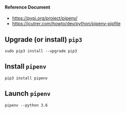 
#### Reference Document
- https://pypi.org/project/pipenv/
- https://jcutrer.com/howto/dev/python/pipenv-pipfile

## Upgrade (or install) ```pip3```

```
sudo pip3 install --upgrade pip3
```

## Install ```pipenv```

```
pip3 install pipenv
```

## Launch ```pipenv```

```
pipenv --python 3.6
```
